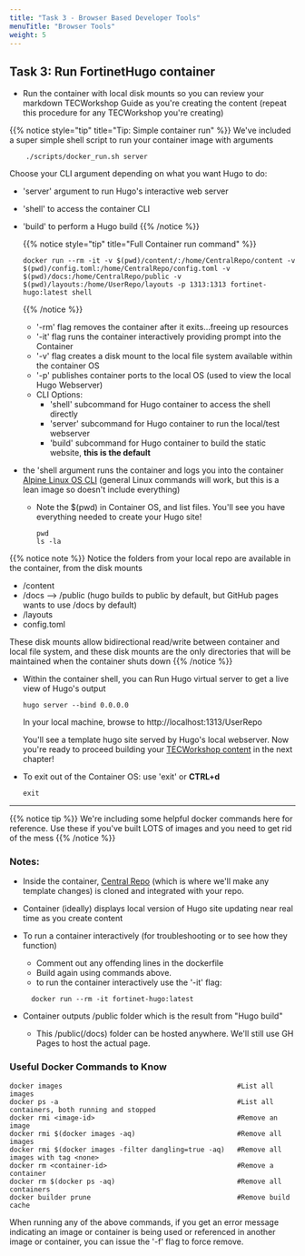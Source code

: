 ```yaml
---
title: "Task 3 - Browser Based Developer Tools"
menuTitle: "Browser Tools"
weight: 5
---
```


## Task 3: Run FortinetHugo container 

- Run the container with local disk mounts so you can review your markdown TECWorkshop Guide as you're creating the content (repeat this procedure for any TECWorkshop you're creating)

{{% notice style="tip" title="Tip: Simple container run" %}} 
We've included a super simple shell script to run your container image with arguments 
```shell
    ./scripts/docker_run.sh server
```
Choose your CLI argument depending on what you want Hugo to do:
- 'server' argument to run Hugo's interactive web server
- 'shell' to access the container CLI
- 'build' to perform a Hugo build 
{{% /notice %}}

  {{% notice style="tip" title="Full Container run command" %}}

  ```shell
  docker run --rm -it -v $(pwd)/content/:/home/CentralRepo/content -v $(pwd)/config.toml:/home/CentralRepo/config.toml -v $(pwd)/docs:/home/CentralRepo/public -v $(pwd)/layouts:/home/UserRepo/layouts -p 1313:1313 fortinet-hugo:latest shell
  ```
  {{% /notice %}}

   - '-rm' flag removes the container after it exits...freeing up resources
   - '-it' flag runs the container interactively providing prompt into the Container
   - '-v' flag creates a disk mount to the local file system available within the container OS
   - '-p' publishes container ports to the local OS (used to view the local Hugo Webserver)
   - CLI Options:
     - 'shell' subcommand for Hugo container to access the shell directly
     - 'server' subcommand for Hugo container to run the local/test webserver
     - 'build' subcommand for Hugo container to build the static website, **this is the default**  
  
- the 'shell argument runs the container and logs you into the container [Alpine Linux OS CLI](https://github.com/klakegg/docker-hugo/tree/master) (general Linux commands will work, but this is a lean image so doesn't include everything)
  - Note the $(pwd) in Container OS, and list files.  You'll see you have everything needed to create your Hugo site! 
  
    ```shell
    pwd
    ls -la 
    ```
{{% notice note %}} Notice the folders from your local repo are available in the container, from the disk mounts
- /content
- /docs --> /public (hugo builds to public by default, but GitHub pages wants to use /docs by default)
- /layouts
- config.toml

These disk mounts allow bidirectional read/write between container and local file system, and these disk mounts are the only directories that will be maintained when the container shuts down
{{% /notice %}}

- Within the container shell, you can Run Hugo virtual server to get a live view of Hugo's output 

  ```
  hugo server --bind 0.0.0.0
  ```
  In your local machine, browse to http://localhost:1313/UserRepo

  You'll see a template hugo site served by Hugo's local webserver.  Now you're ready to proceed building your [TECWorkshop content](../02hugo.html) in the next chapter!

- To exit out of the Container OS: use 'exit' or **CTRL+d**

  ```shell
  exit
  ```

---

{{% notice tip %}} We're including some helpful docker commands here for reference.  Use these if you've built LOTS of images and you need to get rid of the mess
{{% /notice  %}}



### Notes:
- Inside the container, [Central Repo](https://github.com/FortinetCloudCSE/CentralRepo) (which is where we'll make any template changes) is cloned and integrated with your repo.
- Container (ideally) displays local version of Hugo site updating near real time as you create content
- To run a container interactively (for troubleshooting or to see how they function)
  - Comment out any offending lines in the dockerfile
  - Build again using commands above.
  - to run the container interactively use the '-it' flag:

  ```shell
    docker run --rm -it fortinet-hugo:latest
  ```

- Container outputs /public folder which is the result from "Hugo build"
  - This /public(/docs) folder can be hosted anywhere.  We'll still use GH Pages to host the actual page.

### Useful Docker Commands to Know
```
docker images                                           #List all images
docker ps -a                                            #List all containers, both running and stopped
docker rmi <image-id>                                   #Remove an image
docker rmi $(docker images -aq)                         #Remove all images
docker rmi $(docker images -filter dangling=true -aq)   #Remove all images with tag <none>
docker rm <container-id>                                #Remove a container
docker rm $(docker ps -aq)                              #Remove all containers
docker builder prune                                    #Remove build cache
```
When running any of the above commands, if you get an error message indicating an image or container is being used or referenced in another image or container, you can issue the '-f' flag to force remove.

